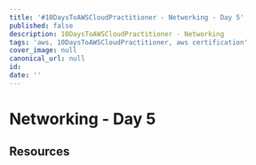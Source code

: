 ```yaml
---
title: '#10DaysToAWSCloudPractitioner - Networking - Day 5'
published: false
description: 10DaysToAWSCloudPractitioner - Networking
tags: 'aws, 10DaysToAWSCloudPractitioner, aws certification'
cover_image: null
canonical_url: null
id: 
date: ''
---
```


# Networking - Day 5


## Resources